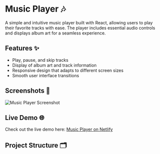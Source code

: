 # Music Player 🎶

A simple and intuitive music player built with React, allowing users to play their favorite tracks with ease. The player includes essential audio controls and displays album art for a seamless experience.

## Features ✨

- Play, pause, and skip tracks
- Display of album art and track information
- Responsive design that adapts to different screen sizes
- Smooth user interface transitions

## Screenshots 📸

![Music Player Screenshot](https://github.com/user-attachments/assets/f5020085-d2cc-409f-87f7-fc56b0ac7e72)  

## Live Demo 🌐

Check out the live demo here: [Music Player on Netlify](https://sanjoshmusicplayer.netlify.app/)

## Project Structure 🗂️

